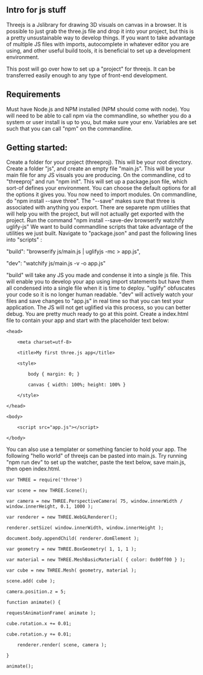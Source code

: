 ## Intro for js stuff

Threejs is a Jslibrary for drawing 3D visuals on canvas in a browser. It is possible to just grab the three.js file and drop it into your project, but this is a pretty unsustainable way to develop things. If you want to take advantage of multiple JS files with imports, autocomplete in whatever editor you are using, and other useful build tools, it is beneficial to set up a development environment.

This post will go over how to set up a "project" for threejs. It can be transferred easily enough to any type of front-end development.

## Requirements 

Must have Node.js and NPM installed (NPM should come with node). You will need to be able to call npm via the commandline, so whether you do a system or user install is up to you, but make sure your env. Variables are set such that you can call "npm" on the commandline.

## Getting started:

Create a folder for your project (threeproj). This will be your root directory.
Create a folder "js", and create an empty file "main.js". This will be your main file for any JS visuals you are producing.
On the commandline, cd to "threeproj" and run "npm init". This will set up a package.json file, which sort-of defines your environment. You can choose the default options for all the options it gives you.
You now need to import modules. On commandline, do "npm install --save three".  The "--save" makes sure that three is associated with anything you export.
There are separete npm utilities that will help you with the project, but will not actually get exported with the project. Run the command "npm install --save-dev browserify watchify uglify-js"
We want to build commandline scripts that take advantage of the utilities we just built. Navigate to "package.json" and past the following lines into "scripts" :

"build": "browserify js/main.js | uglifyjs -mc > app.js",

"dev": "watchify js/main.js -v -o app.js"

"build" will take any JS you made and condense it into a single js file. This will enable you to develop your app using import statements but have them all condensed into a single file when it is time to deploy. "uglify" obfuscates your code so it is no longer human readable.
"dev" will actively watch your files and save changes to "app.js" in real time so that you can test your application. The JS will not get uglified via this process, so you can better debug.
You are pretty much ready to go at this point. Create a index.html file to contain your app and start with the placeholder text below:

<!DOCTYPE html>

<html>

    <head>

        <meta charset=utf-8>

        <title>My first three.js app</title>

        <style>

            body { margin: 0; }

            canvas { width: 100%; height: 100% }

        </style>

    </head>

    <body>

        <script src="app.js"></script>

    </body>

</html>

 

You can also use a templater or something fancier to hold your app.
The following "hello world" of threejs can be pasted into main.js. Try running "npm run dev" to set up the watcher, paste the text below, save main.js, then open index.html.


    var THREE = require('three')

    var scene = new THREE.Scene();

    var camera = new THREE.PerspectiveCamera( 75, window.innerWidth / window.innerHeight, 0.1, 1000 );

    var renderer = new THREE.WebGLRenderer();

    renderer.setSize( window.innerWidth, window.innerHeight );

    document.body.appendChild( renderer.domElement );

    var geometry = new THREE.BoxGeometry( 1, 1, 1 );

    var material = new THREE.MeshBasicMaterial( { color: 0x00ff00 } );

    var cube = new THREE.Mesh( geometry, material );

    scene.add( cube );

    camera.position.z = 5;

    function animate() {

    requestAnimationFrame( animate );

    cube.rotation.x += 0.01;

    cube.rotation.y += 0.01;

        renderer.render( scene, camera );

    }

    animate();